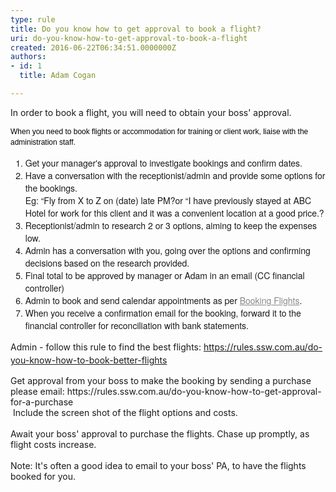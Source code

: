 ```yaml
---
type: rule
title: Do you know how to get approval to book a flight?
uri: do-you-know-how-to-get-approval-to-book-a-flight
created: 2016-06-22T06:34:51.0000000Z
authors:
- id: 1
  title: Adam Cogan

---
```




<span class='intro'> <p>In order to book a flight, you will need to obtain your boss' approval.</p> </span>

<p style="box-sizing&#58;border-box;margin-top&#58;7px;margin-bottom&#58;7px;font-family&#58;verdana, sans-serif;font-size&#58;12px;line-height&#58;17px;color&#58;#000000;">When you need to book flights or accommodation for training or client work, liaise with the administration staff.<br style="box-sizing&#58;border-box;"></p><ol style="box-sizing&#58;border-box;margin-bottom&#58;10px;font-family&#58;&quot;helvetica neue&quot;, helvetica, arial, sans-serif;font-size&#58;14px;line-height&#58;20px;"><li style="box-sizing&#58;border-box;">Get your manager's approval to investigate bookings and confirm dates.<br style="box-sizing&#58;border-box;"></li><li style="box-sizing&#58;border-box;">Have a conversation with the receptionist/admin and provide some options for the bookings.<br style="box-sizing&#58;border-box;font-size&#58;1em;">Eg&#58; “Fly from X to Z on (date) late PM?or “I have previously stayed at ABC Hotel for work for this client and it was a convenient location at a good price.?<br style="box-sizing&#58;border-box;"></li><li style="box-sizing&#58;border-box;">Receptionist/admin to research 2 or 3 options, aiming to keep the expenses low.<br style="box-sizing&#58;border-box;"></li><li style="box-sizing&#58;border-box;">Admin has a conversation with you, going over the options and confirming decisions based on the research provided.<br style="box-sizing&#58;border-box;"></li><li style="box-sizing&#58;border-box;">Final total to be approved by manager or Adam in an email (CC financial controller)<br style="box-sizing&#58;border-box;"></li><li style="box-sizing&#58;border-box;">Admin to book and send calendar appointments as per&#160;<a href="http&#58;//sugarlearning.com/Item/9458" target="_blank" style="box-sizing&#58;border-box;color&#58;#888888;text-decoration&#58;underline;cursor&#58;pointer;word-break&#58;break-word;background&#58;0px 0px;">Booking Flights</a>.<br style="box-sizing&#58;border-box;"></li><li style="box-sizing&#58;border-box;">When you receive a confirmation email for the booking, forward it to the financial controller for reconciliation with bank statements.</li></ol><p><span style="line-height&#58;1.5em;">Admin&#160;-&#160;follow this rule to find the best flights&#58; <a href="/_layouts/15/FIXUPREDIRECT.ASPX?WebId=3dfc0e07-e23a-4cbb-aac2-e778b71166a2&amp;TermSetId=07da3ddf-0924-4cd2-a6d4-a4809ae20160&amp;TermId=7ee28b28-64c0-463e-9959-9887538bdea6">https&#58;//rules.ssw.com.au/do-you-know-how-to-book-better-flights​​</a>​</span></p><div>Get approval from your boss to make the booking by sending a purchase please email&#58;&#160;<a>https&#58;//rules.ssw.com.au/do-you-know-how-to-get-approval-for-a-purchase</a>​​​</div><div>&#160;Include the screen shot of the flight options and costs.</div><div><br></div><div>Await your boss' approval to purchase the flights. Chase up promptly, as flight costs increase.</div><div><br></div><div>Note&#58; It's often a good idea to email to your boss' PA, to have the flights booked for you.</div>


